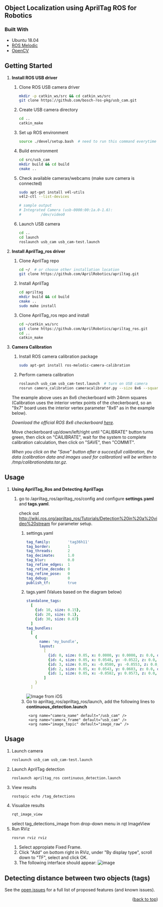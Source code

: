 <!-- ABOUT THE PROJECT -->
## Object Localization using AprilTag ROS for Robotics


### Built With

* Ubuntu 18.04
* [ROS Melodic](http://wiki.ros.org/melodic/Installation/Ubuntu)
* [OpenCV](https://docs.opencv.org/3.4/d7/d9f/tutorial_linux_install.html)



<!-- GETTING STARTED -->
## Getting Started
1. **Install ROS USB driver**

    1. Clone ROS USB camera driver
        ```sh
       mkdir -p catkin_ws/src && cd catkin_ws/src
       git clone https://github.com/bosch-ros-pkg/usb_cam.git
       ```
    2. Create USB camera directory
       ```sh
       cd ..
       catkin_make
       ```
    3. Set up ROS environment
       ```sh
       source ./devel/setup.bash  # need to run this command everytime a new terminal window is opened
       ```
    4. Build ennvironment
       ```sh
       cd src/usb_cam
       mkdir build && cd build
       cmake ..
       ```
    5. Check available cameras/webcams (make sure camera is connected)
        ```sh
        sudo apt-get install v4l-utils
        v4l2-ctl --list-devices

        # sample output
        # Integrated Camera (usb-0000:00:1a.0-1.6):
        #         /dev/video0
        ```
    6. Launch USB camera
        ```sh
        cd ..
        cd launch
        roslaunch usb_cam usb_cam-test.launch
        ```
2. **Install AprilTag_ros driver**
    1. Clone AprilTag repo
        ```sh
        cd ~/  # or choose other installation location
        git clone https://github.com/AprilRobotics/apriltag.git
        ```
    2. Install AprilTag
        ```sh
        cd apriltag
        mkdir build && cd build
        cmake ..
        sudo make install
        ```
    3. Clone AprilTag_ros repo and install
        ```sh
        cd ~/catkin_ws/src
        git clone https://github.com/AprilRobotics/apriltag_ros.git
        cd ..
        catkin_make
        ```
3. **Camera Calibration**
    1. Install ROS camera calibration package
        ```sh
        sudo apt-get install ros-melodic-camera-calibration
        ```
    2. Perform camera calibration
        ```sh
        roslaunch usb_cam usb_cam-test.launch  # turn on USB camera
        rosrun camera_calibration cameracalibrator.py --size 8x6 --square 0.024 image:=/usb_cam/image_raw camera:=/usb_cam
        ```
    The example above uses an 8x6 checkerboard with 24mm squares (Calibration uses the interior vertex points of the checkerboard, so an "9x7" board uses the interior vertex parameter "8x6" as in the example below). 

    _Download the official ROS 8x6 checkerboard [here](http://wiki.ros.org/camera_calibration/Tutorials/MonocularCalibration?action=AttachFile&do=view&target=check-108.pdf)._

    Move checkerboard up/down/left/right until "CALIBRATE" button turns green, then click on "CAILIBRATE", wait for the system to complete calibration calculation, then click on "SAVE", then "COMMIT".

    _When you click on the "Save" button after a succesfull calibration, the data (calibration data and images used for calibration) will be written to /tmp/calibrationdata.tar.gz._

## Usage
1. **Using AprilTag_Ros and Detecting AprilTags**
    1. go to /apriltag_ros/apriltag_ros/config and configure **settings.yaml** and **tags.yaml**.
    
        check out http://wiki.ros.org/apriltag_ros/Tutorials/Detection%20in%20a%20video%20stream for parameter setup.

        1. settings.yaml 
            ```yaml
            tag_family:        'tag36h11'
            tag_border:        1 
            tag_threads:       2 
            tag_decimate:      1.0 
            tag_blur:          0.0 
            tag_refine_edges:  1 
            tag_refine_decode: 0 
            tag_refine_pose:   0 
            tag_debug:         0 
            publish_tf:        true
            ```
        2. tags.yaml (Values based on the diagram below)
            ```yaml
            standalone_tags:
              [
                {id: 10, size: 0.15},
                {id: 20, size: 0.1},
                {id: 30, size: 0.07}
              ]
            tag_bundles:
              [
                {
                  name: 'my_bundle',
                  layout:
                    [
                      {id: 0, size: 0.05, x: 0.0000, y: 0.0000, z: 0.0, qw: 1.0, qx: 0.0, qy: 0.0, qz: 0.0},
                      {id: 4, size: 0.05, x: 0.0548, y: -0.0522, z: 0.0, qw: 1.0, qx: 0.0, qy: 0.0, qz: 0.0},
                      {id: 3, size: 0.05, x: -0.0580, y: -0.0553, z: 0.0, qw: 1.0, qx: 0.0, qy: 0.0, qz: 0.0},
                      {id: 2, size: 0.05, x: 0.0543, y: 0.0603, z: 0.0, qw: 1.0, qx: 0.0, qy: 0.0, qz: 0.0},
                      {id: 1, size: 0.05, x: -0.0582, y: 0.0573, z: 0.0, qw: 1.0, qx: 0.0, qy: 0.0, qz: 0.0}
                    ]
                }
              ]
              ```
              ![Image from iOS](https://user-images.githubusercontent.com/107154811/193395390-64fb8e61-8caa-4620-9a18-d40dadf45851.jpg)
        3. Go to apriltag_ros/apriltag_ros/launch, add the following lines to **continuous_detection.launch**
            ```launch
             <arg name="camera_name" default="/usb_cam" />
             <arg name="camera_frame" default="usb_cam" />  
             <arg name="image_topic" default="image_raw" />
             ```
         

## Usage
1. Launch camera
    ```sh
    roslaunch usb_cam usb_cam-test.launch
    ```
2. Launch AprilTag detection
    ```sh
    roslaunch apriltag_ros continuous_detection.launch
    ```
3. View results
    ```sh
    rostopic echo /tag_detections
    ```
4. Visualize results
    ```sh
    rqt_image_view
    ```
    select tag_detections_image from drop-down menu in rqt ImageView
5. Run RViz
    ```sh
    rosrun rviz rviz
    ```
    1. Select appropiate Fixed Frame.
    2. Click "Add" on bottom right in RViz, under "By display type", scroll down to "TF", select and click OK.
    3. The following interface should appear:
    ![image](https://user-images.githubusercontent.com/107154811/193395706-a692427b-5fc0-4f4f-8c2b-cedd928a8de3.png)






<!-- Distance -->
## Detecting distance between two objects (tags)








See the [open issues](https://github.com/github_username/repo_name/issues) for a full list of proposed features (and known issues).

<p align="right">(<a href="#readme-top">back to top</a>)</p>

